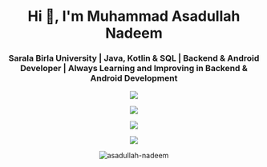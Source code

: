 <h1 align="center">Hi 👋, I'm Muhammad Asadullah Nadeem</h1>
<h3 align="center">Sarala Birla University | Java, Kotlin & SQL | Backend & Android Developer | Always Learning and Improving in Backend & Android Development</h3>

<p align="center">
    <a href="https://git.codeaxe.co.in">
        <img src="https://git.codeaxe.co.in/?username=asadullah-nadeem" />
    </a>
</p>
<p align="center">
  <a href="https://skillicons.dev">
     <img src="https://skillicons.dev/icons?i=ktor,kotlin,java,bash" />
  </a>
</p>
<p align="center">
  <a href="https://skillicons.dev">
     <img src="https://skillicons.dev/icons?i=kafka,linux,androidstudio,aws,git,kubernetes,docker,jenkins,bitbucket,cloudflare,eclipse,nginx,sublime,windows,yarn,stackoverflow,graphql,bootstrap,elasticsearch,bots,rabbitmq,redis,replit,spring,sqlite,vscode,notion,postgres,postman,powershell" />
  </a>
</p>
<p align="center">
  <a href="https://skillicons.dev">
     <img src="https://skillicons.dev/icons?i=firebase,gcp,githubactions,hibernate,idea,md,maven,mysql" />
  </a>
</p>


<div align="center">
  <p><img align="center" src="https://github-readme-streak-stats.herokuapp.com/?user=asadullah-nadeem&" alt="asadullah-nadeem" /></p>
</div>
